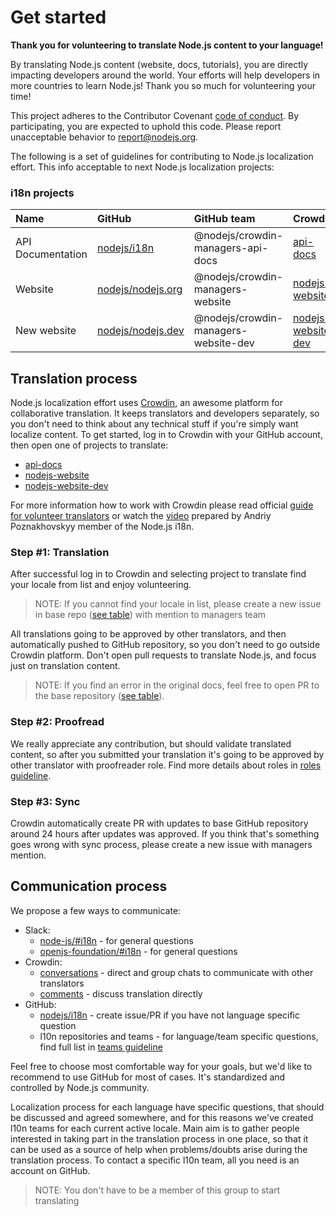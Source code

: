# Get started

**Thank you for volunteering to translate Node.js content to your language!**

By translating Node.js content (website, docs, tutorials), you are directly impacting developers around the world. Your efforts will help developers in more countries to learn Node.js! Thank you so much for volunteering your time!

This project adheres to the Contributor Covenant [code of conduct](https://github.com/nodejs/admin/blob/master/CODE_OF_CONDUCT.md). By participating, you are expected to uphold this code. Please report unacceptable behavior to report@nodejs.org.

The following is a set of guidelines for contributing to Node.js localization effort. This info acceptable to next Node.js localization projects:

### i18n projects

| Name              | GitHub                                                    | GitHub team                          | Crowdin                                                              | URL                                                                         |
| :---------------- | :-------------------------------------------------------- | :----------------------------------- | :------------------------------------------------------------------- | :-------------------------------------------------------------------------- |
| API Documentation | [nodejs/i18n](https://github.com/nodejs/i18n)             | @nodejs/crowdin-managers-api-docs    | [api-docs](https://crowdin.com/project/nodejs)                       | [nodejs.org/docs/latest/api](https://nodejs.org/docs/latest/api/index.html) |
| Website           | [nodejs/nodejs.org](https://github.com/nodejs/nodejs.org) | @nodejs/crowdin-managers-website     | [nodejs-website](https://crowdin.com/project/nodejs-website)         | [nodejs.org](https://nodejs.org)                                            |
| New website       | [nodejs/nodejs.dev](https://github.com/nodejs/nodejs.dev) | @nodejs/crowdin-managers-website-dev | [nodejs-website-dev](https://crowdin.com/project/nodejs-website-dev) | [nodejs.dev](https://nodejs.dev)                                            |

## Translation process

Node.js localization effort uses [Crowdin](https://crowdin.com/), an awesome platform for collaborative translation. It keeps translators and developers separately, so you don't need to think about any technical stuff if you're simply want localize content. To get started, log in to Crowdin with your GitHub account, then open one of projects to translate:

- [api-docs](https://crowdin.com/project/nodejs)
- [nodejs-website](https://crowdin.com/project/nodejs-website)
- [nodejs-website-dev](https://crowdin.com/project/nodejs-website-dev)

For more information how to work with Crowdin please read official [guide for volunteer translators](https://support.crowdin.com/for-volunteer-translators/) or watch the [video](https://www.youtube.com/watch?v=bxdC7MfrO7A) prepared by Andriy Poznakhovskyy member of the Node.js i18n.

### Step #1: Translation

After successful log in to Crowdin and selecting project to translate find your locale from list and enjoy volunteering.

> NOTE: If you cannot find your locale in list, please create a new issue in base repo ([see table](/#i18n-projects)) with mention to managers team

All translations going to be approved by other translators, and then automatically pushed to GitHub repository, so you don't need to go outside Crowdin platform. Don't open pull requests to translate Node.js, and focus just on translation content. 

> NOTE: If you find an error in the original docs, feel free to open PR to the base repository ([see table](/#i18n-projects)).

### Step #2: Proofread

We really appreciate any contribution, but should validate translated content, so after you submitted your translation it's going to be approved by other translator with proofreader role. Find more details about roles in [roles guideline](https://github.com/nodejs/i18n/blob/master/guides/ROLES.md).

### Step #3: Sync

Crowdin automatically create PR with updates to base GitHub repository around 24 hours after updates was approved. If you think that's something goes wrong with sync process, please create a new issue with managers mention.

## Communication process

We propose a few ways to communicate:

- Slack:
    - [node-js/#i18n](https://node-js.slack.com/archives/C8S7FCNR1) - for general questions
    - [openjs-foundation/#i18n](https://openjs-foundation.slack.com/archives/CUH8WBHBL) - for general questions
- Crowdin:
    - [conversations](https://support.crowdin.com/conversations/) - direct and group chats to communicate with other translators
    - [comments](https://support.crowdin.com/online-editor/#communicating-with-other-project-members) - discuss translation directly
- GitHub:
    - [nodejs/i18n](https://github.com/nodejs/i18n) - create issue/PR if you have not language specific question
    - l10n repositories and teams - for language/team specific questions, find full list in [teams guideline](https://github.com/nodejs/i18n/blob/master/TEAMS.md)

Feel free to choose most comfortable way for your goals, but we'd like to recommend to use GitHub for most of cases. It's standardized and controlled by Node.js community. 

Localization process for each language have specific questions, that should be discussed and agreed somewhere, and for this reasons we've created l10n teams for each current active locale. Main aim is to gather people interested in taking part in the translation process in one place, so that it can be used as a source of help when problems/doubts arise during the translation process. To contact a specific l10n team, all you need is an account on GitHub.

> NOTE: You don't have to be a member of this group to start translating
